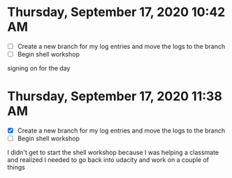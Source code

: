 # Thursday, September 17, 2020 10:42 AM
- [ ] Create a new branch for my log entries and move the logs to the branch
- [ ] Begin shell workshop

signing on for the day

# Thursday, September 17, 2020 11:38 AM
- [X] Create a new branch for my log entries and move the logs to the branch
- [ ] Begin shell workshop

I didn't get to start the shell workshop because I was helping a classmate and realized I needed to go back into udacity and work on a couple of things